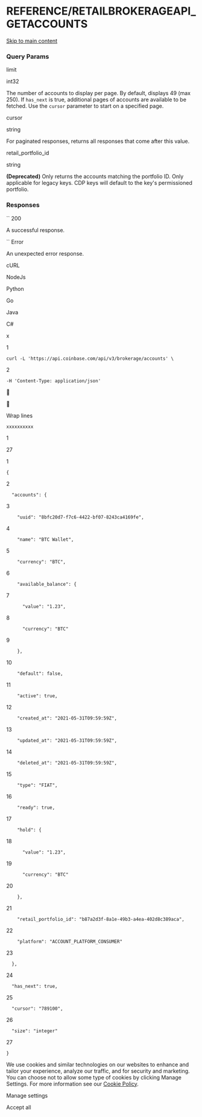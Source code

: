 

# REFERENCE/RETAILBROKERAGEAPI_GETACCOUNTS

[Skip to main content](https://docs.cdp.coinbase.com/advanced-trade/reference/retailbrokerageapi_getaccounts#__docusaurus_skipToContent_fallback)

### Query Params

limit

int32

The number of accounts to display per page. By default, displays 49 (max 250). If `has_next` is true, additional pages of accounts are available to be fetched. Use the `cursor` parameter to start on a specified page.

cursor

string

For paginated responses, returns all responses that come after this value.

retail\_portfolio\_id

string

**(Deprecated)** Only returns the accounts matching the portfolio ID. Only applicable for legacy keys. CDP keys will default to the key's permissioned portfolio.

### Responses

`` 200

A successful response.

`` Error

An unexpected error response.

cURL

NodeJs

Python

Go

Java

C#

​x

1

```
curl -L 'https://api.coinbase.com/api/v3/brokerage/accounts' \
```

2

```
-H 'Content-Type: application/json'
```





Wrap lines

```
xxxxxxxxxx
```

1

27

1

```
{
```

2

```
  "accounts": {
```

3

```
    "uuid": "8bfc20d7-f7c6-4422-bf07-8243ca4169fe",
```

4

```
    "name": "BTC Wallet",
```

5

```
    "currency": "BTC",
```

6

```
    "available_balance": {
```

7

```
      "value": "1.23",
```

8

```
      "currency": "BTC"
```

9

```
    },
```

10

```
    "default": false,
```

11

```
    "active": true,
```

12

```
    "created_at": "2021-05-31T09:59:59Z",
```

13

```
    "updated_at": "2021-05-31T09:59:59Z",
```

14

```
    "deleted_at": "2021-05-31T09:59:59Z",
```

15

```
    "type": "FIAT",
```

16

```
    "ready": true,
```

17

```
    "hold": {
```

18

```
      "value": "1.23",
```

19

```
      "currency": "BTC"
```

20

```
    },
```

21

```
    "retail_portfolio_id": "b87a2d3f-8a1e-49b3-a4ea-402d8c389aca",
```

22

```
    "platform": "ACCOUNT_PLATFORM_CONSUMER"
```

23

```
  },
```

24

```
  "has_next": true,
```

25

```
  "cursor": "789100",
```

26

```
  "size": "integer"
```

27

```
}
```

We use cookies and similar technologies on our websites to enhance and tailor your experience, analyze our traffic, and for security and marketing. You can choose not to allow some type of cookies by clicking Manage Settings. For more information see our [Cookie Policy](https://www.coinbase.com/legal/cookie).

Manage settings

Accept all